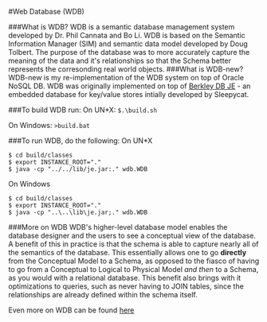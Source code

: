 #Web Database (WDB)

###What is WDB?
WDB is a semantic database management system developed by Dr. Phil Cannata and Bo Li. WDB is based on the Semantic Information Manager (SIM) and semantic data model developed by Doug Tolbert. The purpose of the database was to more accurately capture the meaning of the data and it's relationships so that the Schema better represents the corresonding real world objects.
###What is WDB-new?
WDB-new is my re-implementation of the WDB system on top of Oracle NoSQL DB. WDB was originally implemented on top of [Berkley DB JE](https://blogs.oracle.com/charlesLamb/entry/oracle_nosql_database_vs_berkeley) - an embedded database for key/value stores intially developed by Sleepycat.

###To build WDB run:
On UN*X: `$.\build.sh`

On Windows: `>build.bat`



###To run WDB, do the following:
On UN*X
```
$ cd build/classes
$ export INSTANCE_ROOT="."
$ java -cp "../../lib/je.jar:." wdb.WDB
```
On Windows
```
$ cd build/classes
$ export INSTANCE_ROOT="."
$ java -cp "..\..\lib\je.jar;." wdb.WDB
```



###More on WDB
WDB's higher-level database model enables the database designer and the users to see a conceptual view of the database. A benefit of this in practice is that the schema is able to capture nearly all of the semantics of the database. This essentially allows one to go **directly** from the Conceptual Model to a Schema, as opposed to the fiasco of having to go from a Conceptual to Logical to Physical Model *and then* to a Schema, as you would with a relational database. This benefit also brings with it optimizations to queries, such as never having to JOIN tables, since the relationships are already defined within the schema itself.

Even more on WDB can be found [here](http://www.cs.utexas.edu/~cannata/dbms/web-pages/Class%20Notes/02%20Data%20Models/Bo%20Li%20Thesis.pdf) 

